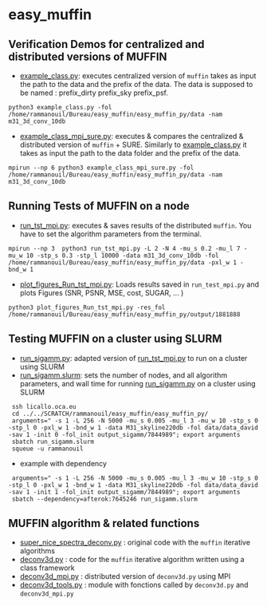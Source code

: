 # easy_muffin

## Verification Demos for centralized and distributed versions of MUFFIN
- [example_class.py](easy_muffin_py/example_class.py): executes centralized version of  `muffin` takes as input the path to the data and the prefix of the data. The data is supposed to be named : prefix_dirty prefix_sky prefix_psf. 
``` 
python3 example_class.py -fol /home/rammanouil/Bureau/easy_muffin/easy_muffin_py/data -nam m31_3d_conv_10db
``` 

- [example_class_mpi_sure.py](easy_muffin_py/example_class_mpi_sure.py): executes & compares the centralized & distributed version of `muffin` + SURE. Similarly to [example_class.py](easy_muffin_py/example_class.py) it takes as input the path to the data folder and the prefix of the data.
```
mpirun --np 6 python3 example_class_mpi_sure.py -fol /home/rammanouil/Bureau/easy_muffin/easy_muffin_py/data -nam m31_3d_conv_10db
```

## Running Tests of MUFFIN on a node 
- [run_tst_mpi.py](easy_muffin_py/run_tst_mpi.py): executes & saves results of the distributed `muffin`. You have to set the algorithm parameters from the terminal. 
``` 
mpirun --np 3  python3 run_tst_mpi.py -L 2 -N 4 -mu_s 0.2 -mu_l 7 -mu_w 10 -stp_s 0.3 -stp_l 10000 -data m31_3d_conv_10db -fol /home/rammanouil/Bureau/easy_muffin/easy_muffin_py/data -pxl_w 1 -bnd_w 1
```
- [plot_figures_Run_tst_mpi.py](easy_muffin_py/plot_figures_Run_tst_mpi.py): Loads results saved in `run_test_mpi.py` and plots  Figures (SNR, PSNR, MSE, cost, SUGAR, ... )
```
python3 plot_figures_Run_tst_mpi.py -res_fol /home/rammanouil/Bureau/easy_muffin/easy_muffin_py/output/1881888
```

## Testing MUFFIN on a cluster using SLURM  
- [run_sigamm.py](easy_muffin_py/run_sigamm.py): adapted version of [run_tst_mpi.py](easy_muffin_py/run_tst_mpi.py) to run on a cluster using SLURM
- [run_sigamm.slurm](easy_muffin_py/run_sigamm.slurm): sets the number of nodes, and all algorithm parameters, and wall time for running [run_sigamm.py](easy_muffin_py/run_sigamm.py) on a cluster using SLURM 
```
 ssh licallo.oca.eu
 cd ../../SCRATCH/rammanouil/easy_muffin/easy_muffin_py/
 arguments=" -s 1 -L 256 -N 5000 -mu_s 0.005 -mu_l 3 -mu_w 10 -stp_s 0 -stp_l 0 -pxl_w 1 -bnd_w 1 -data M31_skyline220db -fol data/data_david -sav 1 -init 0 -fol_init output_sigamm/7844989"; export arguments
 sbatch run_sigamm.slurm
 squeue -u rammanouil
```
- example with dependency 
```
 arguments=" -s 1 -L 256 -N 5000 -mu_s 0.005 -mu_l 3 -mu_w 10 -stp_s 0 -stp_l 0 -pxl_w 1 -bnd_w 1 -data M31_skyline220db -fol data/data_david -sav 1 -init 1 -fol_init output_sigamm/7844989"; export arguments
 sbatch --dependency=afterok:7645246 run_sigamm.slurm
```
## MUFFIN algorithm & related functions 
- [super_nice_spectra_deconv.py](easy_muffin_py/super_nice_spectra_deconv.py) : original code with the `muffin` iterative algorithms
- [deconv3d.py](easy_muffin_py/deconv3d.py)  : code for the `muffin` iterative algorithm written using a class framework
- [deconv3d_mpi.py](easy_muffin_py/deconv3d_mpi.py)  : distributed version of `deconv3d.py` using MPI
- [deconv3d_tools.py](easy_muffin_py/deconv3d_tools.py)  : module with fonctions called by `deconv3d.py` and `deconv3d_mpi.py`
